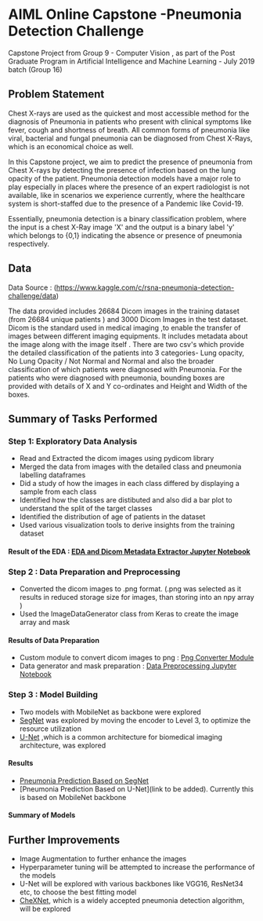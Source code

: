 # AIML Online Capstone -Pneumonia Detection Challenge
Capstone Project from Group 9 - Computer Vision  , as part of the Post Graduate Program in Artificial Intelligence and Machine Learning - July 2019 batch (Group 16)



## Problem Statement
Chest X-rays are used as the quickest and most accessible method for the diagnosis of Pneumonia in patients who present with clinical symptoms like fever, cough and shortness of breath. All common forms of pneumonia like viral, bacterial and fungal pneumonia can be diagnosed from Chest X-Rays, which is an economical choice as well. 

In this Capstone project, we aim to predict the presence of pneumonia from Chest X-rays by detecting the presence of infection based on the lung opacity of the patient. Pneumonia detection models have a major role to play especially in places where the presence of an expert radiologist is not available, like in scenarios we experience currently, where the healthcare system is short-staffed due to the presence of a Pandemic like Covid-19.

Essentially, pneumonia detection is a binary classification problem, where the input is a chest X-Ray image 'X' and the output is a binary label 'y' which belongs to {0,1} indicating the absence or presence of pneumonia respectively. 

## Data
Data Source : (https://www.kaggle.com/c/rsna-pneumonia-detection-challenge/data)

The data provided includes 26684 Dicom images in the training dataset (from 26684 unique patients ) and 3000 Dicom Images in the test dataset. 
Dicom is the standard used in medical imaging ,to enable the transfer of images between different imaging equipments. It includes metadata about the image along with the image itself . There are two csv's which provide the detailed classification of the patients into 3 categories- Lung opacity, No Lung Opacity / Not Normal and Normal and also the broader classification of which patients were diagnosed with Pneumonia. For the patients who were diagnosed with pneumonia, bounding boxes are provided with details of X and Y co-ordinates and Height and Width of the boxes.

## Summary of Tasks Performed
### Step 1: Exploratory Data Analysis 
* Read and Extracted the dicom images using pydicom library
* Merged the data from images with the detailed class and pneumonia labelling dataframes
* Did a study of how the images in each class differed by displaying a sample from each class 
* Identified how the classes are distibuted and also did a bar plot to understand the split of the target classes
* Identified the distribution of age of patients in the dataset 
* Used various visualization tools to derive insights from the training dataset

#### Result of the EDA : [EDA and Dicom Metadata Extractor Jupyter Notebook](https://github.com/meashu31/AIML-Capstone-CV9/blob/master/merged_EDA.ipynb)


### Step 2 : Data Preparation and Preprocessing
* Converted the dicom images to .png format. (.png was selected as it results in reduced storage size for images, than storing into an npy array )
* Used the ImageDataGenerator class from Keras to create the image array and mask

#### Results of Data Preparation
* Custom module to convert dicom images to png : [Png Converter Module](https://github.com/meashu31/AIML-Capstone-CV9/blob/master/generate_png_data.ipynb)
* Data generator and mask preparation : [ Data Preprocessing Jupyter Notebook](https://github.com/meashu31/AIML-Capstone-CV9/blob/master/generator_with_images_and_masks.ipynb)


### Step 3 : Model Building

* Two models with MobileNet as backbone were explored
* [SegNet](https://arxiv.org/pdf/1511.00561.pdf) was explored by moving the encoder to Level 3, to optimize the resource utilization
* [U-Net](https://arxiv.org/pdf/1505.04597.pdf) ,which is a common architecture for biomedical imaging architecture, was explored 

#### Results 
* [Pneumonia Prediction Based on SegNet](https://github.com/meashu31/AIML-Capstone-CV9/blob/master/Segnet_Model_Pneumonia.ipynb)
* [Pneumonia Prediction Based on U-Net](link to be added). Currently this is based on MobileNet backbone

#### Summary of Models
<to be filled>

## Further Improvements
* Image Augmentation to further enhance the images
* Hyperparameter tuning will be attempted to increase the performance of the models
* U-Net will be explored with various backbones like VGG16, ResNet34 etc, to choose the best fitting model
* [CheXNet](https://arxiv.org/pdf/1711.05225.pdf), which is a widely accepted pneumonia detection algorithm, will be explored



